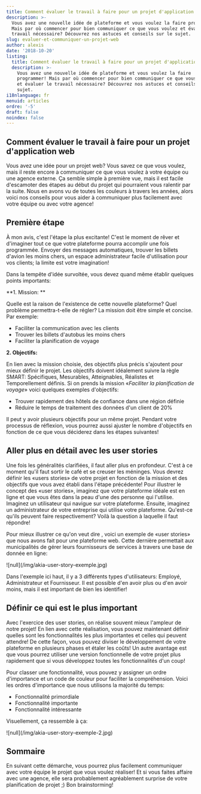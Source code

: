 ```yaml
---
title: Comment évaluer le travail à faire pour un projet d'application web
description: >-
  Vous avez une nouvelle idée de plateforme et vous voulez la faire programmer!
  Mais par où commencer pour bien communiquer ce que vous voulez et évaluer le
  travail nécessaire? Découvrez nos astuces et conseils sur le sujet. 
slug: evaluer-et-communiquer-un-projet-web
author: alexis
date: '2018-10-20'
listing:
  title: Comment évaluer le travail à faire pour un projet d'application web
  description: >-
    Vous avez une nouvelle idée de plateforme et vous voulez la faire
    programmer! Mais par où commencer pour bien communiquer ce que vous voulez
    et évaluer le travail nécessaire? Découvrez nos astuces et conseils sur le
    sujet. 
i18nlanguage: fr
menuid: articles
ordre: '-5'
draft: false
noindex: false
---
```

## Comment évaluer le travail à faire pour un projet d'application web

Vous avez une idée pour un projet web? Vous savez ce que vous voulez, mais il reste encore à communiquer ce que vous voulez à votre équipe ou une agence externe. Ça semble simple à première vue, mais il est facile d'escamoter des étapes au début du projet qui pourraient vous ralentir par la suite. Nous en avons vu de toutes les couleurs à travers les années, alors voici nos conseils pour vous aider à communiquer plus facilement avec votre équipe ou avec votre agence! 

## Première étape

À mon avis, c'est l'étape la plus excitante! C'est le moment de rêver et d'imaginer tout ce que votre plateforme pourra accomplir une fois programmée. Envoyer des messages automatiques, trouver les billets d'avion les moins chers, un espace administrateur facile d'utilisation pour vos clients; la limite est votre imagination!  

Dans la tempête d'idée survoltée, vous devez quand même établir quelques points importants: 

**1. Mission: **

Quelle est la raison de l'existence de cette nouvelle plateforme? Quel problème permettra-t-elle de régler? La mission doit être simple et concise. Par exemple:

* Faciliter la communication avec les clients
* Trouver les billets d'autobus les moins chers 
* Faciliter la planification de voyage

**2. Objectifs:**

En lien avec la mission choisie, des objectifs plus précis s'ajoutent pour mieux définir le projet. Les objectifs doivent idéalement suivre la règle SMART:  Spécifiques, Mesurables, Atteignables, Réalistes et Temporellement définis. Si on prends la mission «_Faciliter la planification de voyage_» voici quelques exemples d'objectifs:

* Trouver rapidement des hôtels de confiance dans une région définie
* Réduire le temps de traitement des données d'un client de 20%

Il peut y avoir plusieurs objectifs pour un même projet. Pendant votre processus de réflexion, vous pourrez aussi ajuster le nombre d'objectifs en fonction de ce que vous déciderez dans les étapes suivantes! 

## Aller plus en détail avec les user stories

Une fois les généralités clarifiées, il faut aller plus en profondeur. C'est à ce moment qu'il faut sortir le café et se creuser les méninges. Vous devrez définir les «users stories» de votre projet en fonction de la mission et des objectifs que vous avez établi dans l'étape précédente! Pour illustrer le concept des «user stories», imaginez que votre plateforme idéale est en ligne et que vous êtes dans la peau d'une des personne qui l'utilise. Imaginez un utilisateur qui navigue sur votre plateforme. Ensuite, imaginez un administrateur de votre entreprise qui utilise votre plateforme. Qu'est-ce qu'ils peuvent faire respectivement? Voilà la question à laquelle il faut répondre! 

Pour mieux illustrer ce qu'on veut dire , voici un exemple de «user stories» que nous avons fait pour une plateforme web. Cette dernière permettait aux municipalités de gérer leurs fournisseurs de services à travers une base de donnée en ligne:

<div class="img-infinite-height">![null](/img/akia-user-story-exemple.jpg)</div>

Dans l'exemple ici haut, il y a 3 différents types d'utilisateurs: Employé, Administrateur et Fournisseur. Il est possible d'en avoir plus ou d'en avoir moins, mais il est important de bien les identifier!

## Définir ce qui est le plus important

Avec l'exercice des user stories, on réalise souvent mieux l'ampleur de notre projet! En lien avec cette réalisation, vous pouvez maintenant définir quelles sont les fonctionnalités les plus importantes et celles qui peuvent attendre! De cette façon, vous pouvez diviser le développement de votre plateforme en plusieurs phases et étaler les coûts! Un autre avantage est que vous pourrez utiliser une version fonctionnelle de votre projet plus rapidement que si vous développez toutes les fonctionnalités d'un coup! 

Pour classer une fonctionnalité, vous pouvez y assigner un ordre d'importance et un code de couleur pour faciliter la compréhension. Voici les ordres d'importance que nous utilisons la majorité du temps: 

* Fonctionnalité primordiale
* Fonctionnalité importante
* Fonctionnalité intéressante

Visuellement, ça ressemble à ça: 

<div class="img-infinite-height">![null](/img/akia-user-story-exemple-2.jpg)</div>

## Sommaire

En suivant cette démarche, vous pourrez plus facilement communiquer avec votre équipe le projet que vous voulez réaliser! Et si vous faites affaire avec une agence, elle sera probablement agréablement surprise de votre planification de projet ;) Bon brainstorming!
